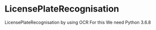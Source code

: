# LicensePlateRecognisation
LicensePlateRecognisation by using OCR
For this We need 
  Python 3.6.8 
  
